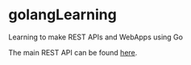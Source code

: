 # golangLearning
Learning to make REST APIs and WebApps using Go

The main REST API can be found [here](eventBookerAPI).